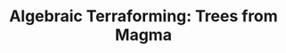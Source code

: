 ---
title: ! 'Algebraic Terraforming: Trees from Magma'
url: https://www.fpcomplete.com/user/bss/magma-tree
authors:
- Boyd Stephen Smith Jr.
type: article
tags:
- data structures
- free monoids
doHaskell-type: blog post
dohaskell-year: 2014
---